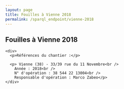 ```yaml
---
layout: page
title: Fouilles à Vienne 2018
permalink: /sparql_endpoint/vienne-2018
---
```


<h2>Fouilles à Vienne 2018</h2>

    <div>
      <p>Références du chantier :</p>

      <p> Vienne (38) - 33/39 rue du 11 Novembre<br />
        Année : 2018<br />
        N° d'opération : 38 544 22 13004<br />
        Responsable d'opération : Marco Zabeo</p>
    </div>

